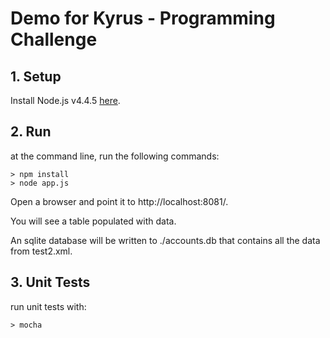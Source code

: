 # Demo for Kyrus - Programming Challenge

## 1. Setup
Install Node.js v4.4.5 [here](https://nodejs.org/en/).

## 2. Run
at the command line, run the following commands:
```
> npm install
> node app.js
```

Open a browser and point it to http://localhost:8081/.

You will see a table populated with data.

An sqlite database will be written to ./accounts.db that contains all the data from test2.xml.

## 3. Unit Tests

run unit tests with:
```
> mocha
```